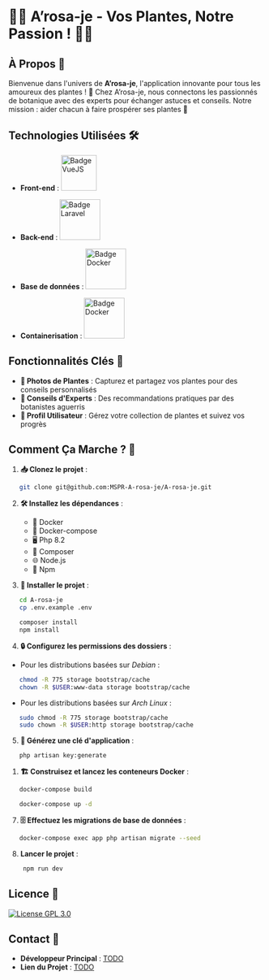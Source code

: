 # 🌿🌺 A’rosa-je - Vos Plantes, Notre Passion ! 🌵🌻

## À Propos 🌟

Bienvenue dans l'univers de **A’rosa-je**, l'application innovante pour tous les amoureux des plantes ! 🌱 Chez A’rosa-je, nous connectons les passionnés de botanique avec des experts pour échanger astuces et conseils. Notre mission : aider chacun à faire prospérer ses plantes 🌼

## Technologies Utilisées 🛠️

- **Front-end** : <a href="https://vuejs.org/">
  <img src="https://img.shields.io/badge/%20%20-VueJS%20-grey?logo=vue.js" alt="Badge VueJS" width="70"/>
</a>

- **Back-end** : <a href="https://laravel.com">
  <img src="https://img.shields.io/badge/%20%20-Laravel%20-grey?logo=laravel" alt="Badge Laravel" width="80"/>
</a>

- **Base de données** : <a href="https://www.sqlite.org/index.html">
  <img src="https://img.shields.io/badge/%20%20-Sqlite%20-grey?logo=Sqlite" alt="Badge Docker" width="80"/>
</a>

- **Containerisation** : <a href="https://www.docker.com/">
  <img src="https://img.shields.io/badge/%20%20-Docker%20-grey?logo=docker" alt="Badge Docker" width="80"/>
</a>

## Fonctionnalités Clés 🔑

- **📸 Photos de Plantes** : Capturez et partagez vos plantes pour des conseils personnalisés
- **🌱 Conseils d'Experts** : Des recommandations pratiques par des botanistes aguerris
- **👤 Profil Utilisateur** : Gérez votre collection de plantes et suivez vos progrès

## Comment Ça Marche ? 🚀

1. **📥 Clonez le projet** :

```bash
   git clone git@github.com:MSPR-A-rosa-je/A-rosa-je.git
```

2. **🛠️ Installez les dépendances** :

   - 🐳 Docker
   - 🔄 Docker-compose
   - 🖥️ Php 8.2
   - 🎼 Composer
   - 🌐 Node.js
   - 🧶 Npm

3. **🚀 Installer le projet** :

```bash
   cd A-rosa-je
   cp .env.example .env
```

```bash
   composer install
   npm install
```



4. **🔒 Configurez les permissions des dossiers** :

- Pour les distributions basées sur *Debian* :

```bash
   chmod -R 775 storage bootstrap/cache
   chown -R $USER:www-data storage bootstrap/cache
```

- Pour les distributions basées sur *Arch Linux* :

```bash
   sudo chmod -R 775 storage bootstrap/cache
   sudo chown -R $USER:http storage bootstrap/cache
```

5. **🔑 Générez une clé d'application** :

```bash
   php artisan key:generate
```

1. **🏗️ Construisez et lancez les conteneurs Docker** :

```bash
   docker-compose build
```

```bash
   docker-compose up -d
```

7. **🗄️ Effectuez les migrations de base de données** :

```bash
   docker-compose exec app php artisan migrate --seed
```
8. **Lancer le projet** :

```bash
    npm run dev
```

## Licence 📄

[![License GPL 3.0](https://img.shields.io/badge/License-_GPL%203.0-blue)](https://www.gnu.org/licenses/gpl-3.0.fr.html#license-text)

## Contact 📩

- **Développeur Principal** : [TODO](https://www.youtube.com/watch?v=dQw4w9WgXcQ)
- **Lien du Projet** : [TODO](https://www.youtube.com/watch?v=dQw4w9WgXcQ)
